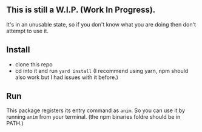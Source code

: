 ## This is still a W.I.P. (Work In Progress).

It's in an unusable state, so if you don't know what you are doing then don't attempt to use it.

## Install
* clone this repo
* cd into it and run `yard install` (I recommend using yarn, npm should also work but I had issues with it before.)

## Run
This package registers its entry command as `anim`.
So you can use it by running `anim` from your terminal. (the npm binaries foldre should be in PATH.)
